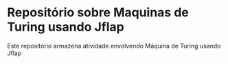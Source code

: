 # Repositório sobre Maquinas de Turing usando Jflap

Este repositório armazena atividade envolvendo Máquina de Turing usando Jflap